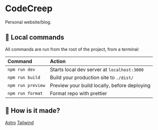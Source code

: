 # CodeCreep

Personal website/blog.

## 🧞 Local commands

All commands are run from the root of the project, from a terminal:

| Command                | Action                                           |
| :--------------------- | :----------------------------------------------- |
| `npm run dev`          | Starts local dev server at `localhost:3000`      |
| `npm run build`        | Build your production site to `./dist/`          |
| `npm run preview`      | Preview your build locally, before deploying     |
| `npm run format`       | Format repo with prettier                        |

## 👀 How is it made?

[Astro](https://docs.astro.build/en/getting-started/)
[Tailwind](https://tailwindcss.com/)
